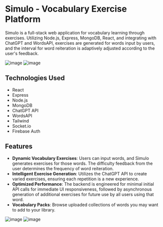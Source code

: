 # Simulo - Vocabulary Exercise Platform

Simulo is a full-stack web application for vocabulary learning through exercises. Utilizing Node.js, Express, MongoDB, React, and integrating with ChatGPT and WordsAPI, exercises are generated for words input by users, and the interval for word reiteration is adaptively adjusted according to the user's feedback.

![image](https://github.com/vincentostrowski/simulo-gpt-exercises/assets/92182422/e82801d5-9647-4c02-856b-cda52a76b539)
![image](https://github.com/vincentostrowski/simulo-gpt-exercises/assets/92182422/c63ca394-21fb-4547-a67d-0eb35286e483)

## Technologies Used

- React
- Express
- Node.js
- MongoDB
- ChatGPT API
- WordsAPI
- Tailwind
- Socket.io
- Firebase Auth

## Features

- **Dynamic Vocabulary Exercises**: Users can input words, and Simulo generates exercises for those words. The difficulty feedback from the user determines the frequency of word reiteration.
- **Intelligent Exercise Generation**: Utilizes the ChatGPT API to create varied exercises, ensuring each repetition is a new experience.
- **Optimized Performance**: The backend is engineered for minimal initial API calls for immediate UI responsiveness, followed by asynchronous generation of additional exercises for future use by all users using that word.
- **Vocabulary Packs**: Browse uploaded collections of words you may want to add to your library.

![image](https://github.com/vincentostrowski/simulo-gpt-exercises/assets/92182422/159f0840-eaad-407a-90ff-144dae2fbf67)
![image](https://github.com/vincentostrowski/simulo-gpt-exercises/assets/92182422/c72782cc-d11a-4396-919f-351267c96d0e)

